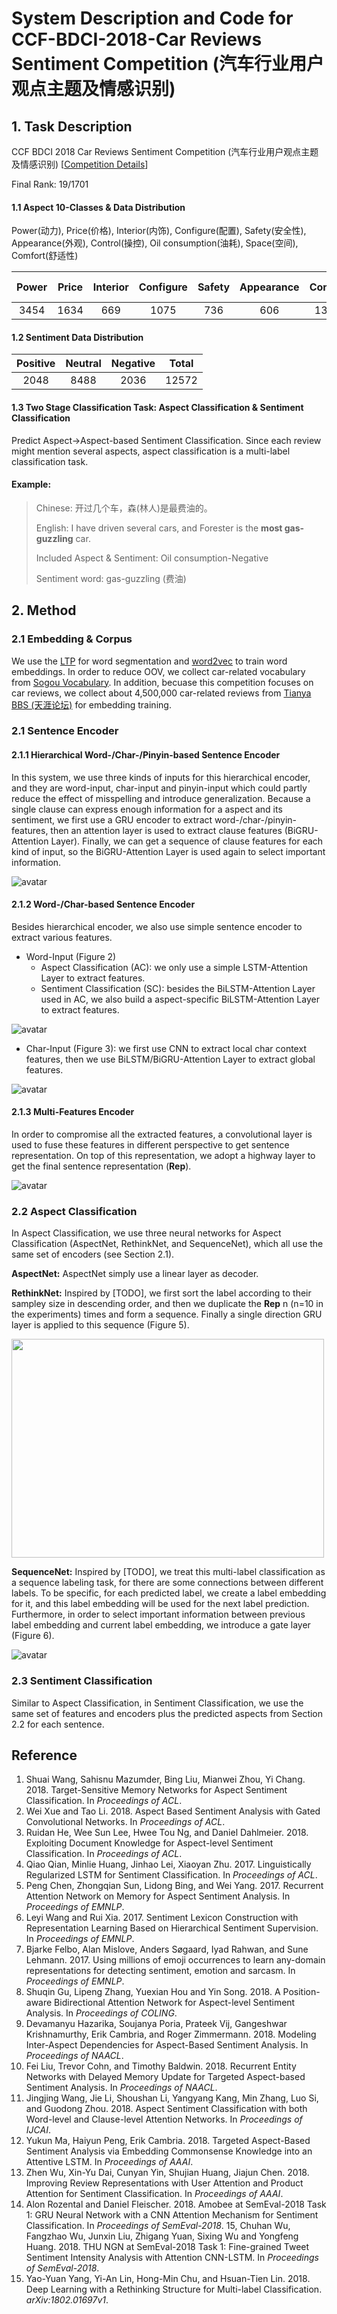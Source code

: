 # System Description and Code for CCF-BDCI-2018-Car Reviews Sentiment Competition (汽车行业用户观点主题及情感识别)

## 1. Task Description
CCF BDCI 2018 Car Reviews Sentiment Competition (汽车行业用户观点主题及情感识别)
[[Competition Details](https://www.datafountain.cn/competitions/310)]

Final Rank: 19/1701

#### 1.1 Aspect 10-Classes & Data Distribution
Power(动力), Price(价格), Interior(内饰), Configure(配置), Safety(安全性), Appearance(外观), Control(操控), Oil consumption(油耗), Space(空间), Comfort(舒适性)

| Power | Price | Interior | Configure | Safety | Appearance | Control | Oil consumption | Space | Comfort |
| :----: | :----: | :----: | :----: | :----: | :----: | :----: | :----: | :----: | :----: |
| 3454 | 1634 | 669 | 1075 | 736 | 606 | 1302 | 1379 | 535 | 1182 |

#### 1.2 Sentiment Data Distribution
| Positive | Neutral | Negative | Total |
| :----: | :----: | :----: | :----: |
| 2048 | 8488 | 2036 | 12572 |

#### 1.3 Two Stage Classification Task: Aspect Classification & Sentiment Classification
Predict Aspect->Aspect-based Sentiment Classification. Since each review might mention several aspects, aspect classification is a multi-label classification task.

#### Example:
>Chinese: 开过几个车，森(林人)是最费油的。
>
>English: I have driven several cars, and Forester is the **most gas-guzzling** car.
>
>Included Aspect & Sentiment:  Oil consumption-Negative
>
>Sentiment word: gas-guzzling (费油)

## 2. Method

### 2.1 Embedding & Corpus
We use the [LTP](http://www.ltp-cloud.com/) for word segmentation and [word2vec](https://code.google.com/archive/p/word2vec/) to train word embeddings. In order to reduce OOV, we collect car-related vocabulary from [Sogou Vocabulary](https://pinyin.sogou.com/dict/search/search_list/%C6%FB%B3%B5/upt-desc/). In addition, becuase this competition focuses on car reviews, we collect about 4,500,000 car-related reviews from [Tianya BBS (天涯论坛)](http://bbs.tianya.cn/list-cars-1.shtml) for embedding training.

### 2.1 Sentence Encoder

#### 2.1.1 Hierarchical Word-/Char-/Pinyin-based Sentence Encoder

In this system, we use three kinds of inputs for this hierarchical encoder, and they are word-input, char-input and pinyin-input which could partly reduce the effect of misspelling and introduce generalization. Because a single clause can express enough information for a aspect and its sentiment, we first use a GRU encoder to extract word-/char-/pinyin-features, then an attention layer is used to extract clause features (BiGRU-Attention Layer). Finally, we can get a sequence of clause features for each kind of input, so the BiGRU-Attention Layer is used again to select important information.

![avatar](images/(A)HUARN.png)

#### 2.1.2 Word-/Char-based Sentence Encoder

Besides hierarchical encoder, we also use simple sentence encoder to extract various features. 

* Word-Input (Figure 2)
	* Aspect Classification (AC): we only use a simple LSTM-Attention Layer to extract features.
	* Sentiment Classification (SC): besides the BiLSTM-Attention Layer used in AC, we also build a aspect-specific BiLSTM-Attention Layer to extract features.

![avatar](images/WordNN.png)

* Char-Input (Figure 3): we first use CNN to extract local char context features, then we use BiLSTM/BiGRU-Attention Layer to extract global features.

![avatar](images/CharNN.png)

#### 2.1.3 Multi-Features Encoder
In order to compromise all the extracted features, a convolutional layer is used to fuse these features in different perspective to get sentence representation. On top of this representation, we adopt a highway layer to get the final sentence representation (**Rep**).

![avatar](images/Multi-FeatureEncoder.png)

### 2.2 Aspect Classification
In Aspect Classification, we use three neural networks for Aspect Classification (AspectNet, RethinkNet, and SequenceNet), which all use the same set of encoders (see Section 2.1).

**AspectNet:** AspectNet simply use a linear layer as decoder. 

**RethinkNet:** Inspired by [TODO], we first sort the label according to their sampley size in descending order, and then we duplicate the **Rep** n (n=10 in the experiments) times and form a sequence. Finally a single direction GRU layer is applied to this sequence (Figure 5).

<img src="images/RethinkNet.png" width="500" height="350" align=center>

**SequenceNet:** Inspired by [TODO], we treat this multi-label classification as a sequence labeling task, for there are some connections between different labels. To be specific, for each predicted label, we create a label embedding for it, and this label embedding will be used for the next label prediction. Furthermore, in order to select important information between previous label embedding and current label embedding, we introduce a gate layer (Figure 6).

![avatar](images/SequenceNet.png)

### 2.3 Sentiment Classification
Similar to Aspect Classification, in Sentiment Classification, we use the same set of features and encoders plus the predicted aspects from Section 2.2 for each sentence.  

## Reference
1. Shuai Wang, Sahisnu Mazumder, Bing Liu, Mianwei Zhou, Yi Chang. 2018. Target-Sensitive Memory Networks for Aspect Sentiment Classification. In *Proceedings of ACL*.
2. Wei Xue and Tao Li. 2018. Aspect Based Sentiment Analysis with Gated Convolutional Networks. In *Proceedings of ACL*.
3. Ruidan He, Wee Sun Lee, Hwee Tou Ng, and Daniel Dahlmeier. 2018. Exploiting Document Knowledge for Aspect-level Sentiment Classification. In *Proceedings of ACL*.
4. Qiao Qian, Minlie Huang, Jinhao Lei, Xiaoyan Zhu. 2017. Linguistically Regularized LSTM for Sentiment Classification. In *Proceedings of ACL*.
5. Peng Chen, Zhongqian Sun, Lidong Bing, and Wei Yang. 2017. Recurrent Attention Network on Memory for Aspect Sentiment Analysis. In *Proceedings of EMNLP*.
6. Leyi Wang and Rui Xia. 2017. Sentiment Lexicon Construction with Representation Learning Based on Hierarchical Sentiment Supervision. In *Proceedings of EMNLP*.
7. Bjarke Felbo, Alan Mislove, Anders Søgaard, Iyad Rahwan, and Sune Lehmann. 2017. Using millions of emoji occurrences to learn any-domain representations for detecting sentiment, emotion and sarcasm. In *Proceedings of EMNLP*.
8. Shuqin Gu, Lipeng Zhang, Yuexian Hou and Yin Song. 2018. A Position-aware Bidirectional Attention Network for Aspect-level Sentiment Analysis. In *Proceedings of COLING*.
9. Devamanyu Hazarika, Soujanya Poria, Prateek Vij, Gangeshwar Krishnamurthy, Erik Cambria, and Roger Zimmermann. 2018. Modeling Inter-Aspect Dependencies for Aspect-Based Sentiment Analysis. In *Proceedings of NAACL*.
10. Fei Liu, Trevor Cohn, and Timothy Baldwin. 2018. Recurrent Entity Networks with Delayed Memory Update for Targeted Aspect-based Sentiment Analysis. In *Proceedings of NAACL*.
11. Jingjing Wang, Jie Li, Shoushan Li, Yangyang Kang, Min Zhang, Luo Si, and Guodong Zhou. 2018. Aspect Sentiment Classification with both Word-level and Clause-level Attention Networks. In *Proceedings of IJCAI*.
12. Yukun Ma, Haiyun Peng, Erik Cambria. 2018. Targeted Aspect-Based Sentiment Analysis via Embedding Commonsense Knowledge into an Attentive LSTM. In *Proceedings of AAAI*.
13. Zhen Wu, Xin-Yu Dai, Cunyan Yin, Shujian Huang, Jiajun Chen. 2018. Improving Review Representations with User Attention and Product Attention for Sentiment Classification. In *Proceedings of AAAI*.
14. Alon Rozental and Daniel Fleischer. 2018. Amobee at SemEval-2018 Task 1: GRU Neural Network with a CNN Attention Mechanism for Sentiment Classification. In *Proceedings of SemEval-2018*.
15, Chuhan Wu, Fangzhao Wu, Junxin Liu, Zhigang Yuan, Sixing Wu and Yongfeng Huang. 2018. THU NGN at SemEval-2018 Task 1: Fine-grained Tweet Sentiment Intensity Analysis with Attention CNN-LSTM. In *Proceedings of SemEval-2018*.
16. Yao-Yuan Yang, Yi-An Lin, Hong-Min Chu, and Hsuan-Tien Lin. 2018. Deep Learning with a Rethinking Structure for Multi-label Classification. *arXiv:1802.01697v1*.
